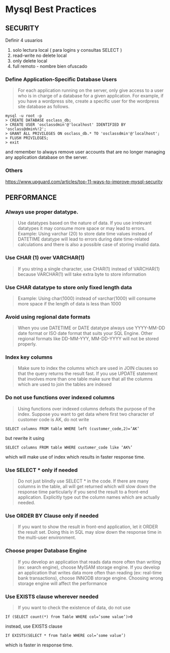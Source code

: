 # Mysql Best Practices

## SECURITY

Definir 4 usuarios 
1) solo lectura local ( para logins y consultas SELECT )
2) read-write no delete local
3) only delete local
4) full remoto - nombre bien ofuscado


### Define Application-Specific Database Users
> For each application running on the server, only give access to a user who is in charge of a database for a given application. For example, if you have a wordpress site, create a specific user for the wordpress site database as follows.
```
mysql -u root -p
> CREATE DATABASE osclass_db;
> CREATE USER 'osclassdmin'@'localhost' IDENTIFIED BY 'osclass@dmin%!2';
> GRANT ALL PRIVILEGES ON osclass_db.* TO 'osclassdmin'@'localhost';
> FLUSH PRIVILEGES;
> exit
```
and remember to always remove user accounts that are no longer managing any application database on the server.

### Others
https://www.upguard.com/articles/top-11-ways-to-improve-mysql-security


## PERFORMANCE

### Always use proper datatype.
> Use datatypes based on the nature of data. If you use irrelevant datatypes it may consume more space or may lead to errors.
Example: Using varchar (20) to store date time values instead of DATETIME datatype will lead to errors during date time-related calculations and there is also a possible case of storing invalid data.

### Use CHAR (1) over VARCHAR(1)
> If you string a single character, use CHAR(1) instead of VARCHAR(1) because VARCHAR(1) will take extra byte to store information

### Use CHAR datatype to store only fixed length data
> Example: Using char(1000) instead of varchar(1000) will consume more space if the length of data is less than 1000

### Avoid using regional date formats
> When you use DATETIME or DATE datatype always use YYYY-MM-DD date format or ISO date format that suits your SQL Engine. Other regional formats like DD-MM-YYY, MM-DD-YYYY will not be stored properly.

### Index key columns
> Make sure to index the columns which are used in JOIN clauses so that the query returns the result fast.
If you use UPDATE statement that involves more than one table make sure that all the columns which are used to join the tables are indexed

### Do not use functions over indexed columns
> Using functions over indexed columns defeats the purpose of the index. Suppose you want to get data where first two character of customer code is AK, do not write
```
SELECT columns FROM table WHERE left (customer_code,2)=’AK’
```
but rewrite it using
```
SELECT columns FROM table WHERE customer_code like ‘AK%’
```
which will make use of index which results in faster response time.

### Use SELECT * only if needed
> Do not just blindly use SELECT * in the code. If there are many columns in the table, all will get returned which will slow down the response time particularly if you send the result to a front-end application.
Explicitly type out the column names which are actually needed.

### Use ORDER BY Clause only if needed
> If you want to show the result in front-end application, let it ORDER the result set. Doing this in SQL may slow down the response time in the multi-user environment.

### Choose proper Database Engine
> If you develop an application that reads data more often than writing (ex: search engine), choose MyISAM storage engine.
If you develop an application that writes data more often than reading (ex: real-time bank transactions), choose INNODB storage engine.
Choosing wrong storage engine will affect the performance

### Use EXISTS clause wherever needed
> If you want to check the existence of data, do not use
```
If (SELECT count(*) from Table WHERE col=’some value’)>0
```
instead, use EXISTS clause
```
If EXISTS(SELECT * from Table WHERE col=’some value’)
```
which is faster in response time.


